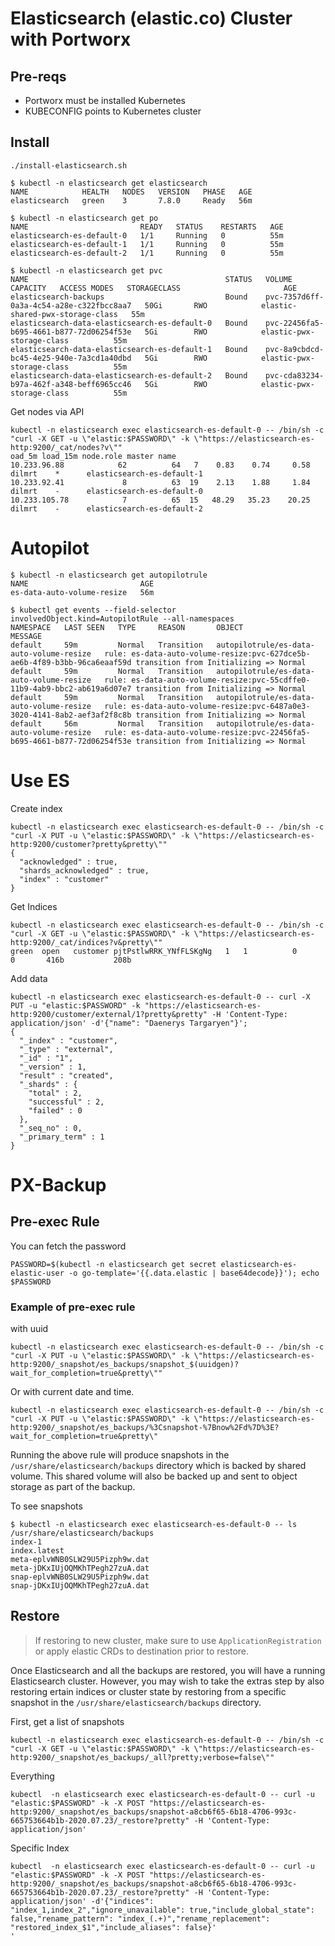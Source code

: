 # Elasticsearch (elastic.co) Cluster with Portworx

## Pre-reqs
 - Portworx must be installed Kubernetes
 - KUBECONFIG points to Kubernetes cluster

## Install
```
./install-elasticsearch.sh
```

```
$ kubectl -n elasticsearch get elasticsearch
NAME            HEALTH   NODES   VERSION   PHASE   AGE
elasticsearch   green    3       7.8.0     Ready   56m
```

```
$ kubectl -n elasticsearch get po
NAME                         READY   STATUS    RESTARTS   AGE
elasticsearch-es-default-0   1/1     Running   0          55m
elasticsearch-es-default-1   1/1     Running   0          55m
elasticsearch-es-default-2   1/1     Running   0          55m
```

```
$ kubectl -n elasticsearch get pvc
NAME                                            STATUS   VOLUME                                     CAPACITY   ACCESS MODES   STORAGECLASS                       AGE
elasticsearch-backups                           Bound    pvc-7357d6ff-0a3a-4c54-a28e-c322fbcc8aa7   50Gi       RWO            elastic-shared-pwx-storage-class   55m
elasticsearch-data-elasticsearch-es-default-0   Bound    pvc-22456fa5-b695-4661-b877-72d06254f53e   5Gi        RWO            elastic-pwx-storage-class          55m
elasticsearch-data-elasticsearch-es-default-1   Bound    pvc-8a9cbdcd-bc45-4e25-940e-7a3cd1a40dbd   5Gi        RWO            elastic-pwx-storage-class          55m
elasticsearch-data-elasticsearch-es-default-2   Bound    pvc-cda83234-b97a-462f-a348-beff6965cc46   5Gi        RWO            elastic-pwx-storage-class          55m
```

Get nodes via API
```
kubectl -n elasticsearch exec elasticsearch-es-default-0 -- /bin/sh -c "curl -X GET -u \"elastic:$PASSWORD\" -k \"https://elasticsearch-es-http:9200/_cat/nodes?v\""
oad_5m load_15m node.role master name
10.233.96.88            62          64   7    0.83    0.74     0.58 dilmrt    *      elasticsearch-es-default-1
10.233.92.41             8          63  19    2.13    1.88     1.84 dilmrt    -      elasticsearch-es-default-0
10.233.105.78            7          65  15   48.29   35.23    20.25 dilmrt    -      elasticsearch-es-default-2
```

# Autopilot

```
$ kubectl -n elasticsearch get autopilotrule
NAME                         AGE
es-data-auto-volume-resize   56m
```

```
$ kubectl get events --field-selector involvedObject.kind=AutopilotRule --all-namespaces
NAMESPACE   LAST SEEN   TYPE     REASON       OBJECT                                     MESSAGE
default     59m         Normal   Transition   autopilotrule/es-data-auto-volume-resize   rule: es-data-auto-volume-resize:pvc-627dce5b-ae6b-4f89-b3bb-96ca6eaaf59d transition from Initializing => Normal
default     59m         Normal   Transition   autopilotrule/es-data-auto-volume-resize   rule: es-data-auto-volume-resize:pvc-55cdffe0-11b9-4ab9-bbc2-ab619a6d07e7 transition from Initializing => Normal
default     59m         Normal   Transition   autopilotrule/es-data-auto-volume-resize   rule: es-data-auto-volume-resize:pvc-6487a0e3-3020-4141-8ab2-aef3af2f8c8b transition from Initializing => Normal
default     56m         Normal   Transition   autopilotrule/es-data-auto-volume-resize   rule: es-data-auto-volume-resize:pvc-22456fa5-b695-4661-b877-72d06254f53e transition from Initializing => Normal
```

# Use ES

Create index
```
kubectl -n elasticsearch exec elasticsearch-es-default-0 -- /bin/sh -c "curl -X PUT -u \"elastic:$PASSWORD\" -k \"https://elasticsearch-es-http:9200/customer?pretty&pretty\""
{
  "acknowledged" : true,
  "shards_acknowledged" : true,
  "index" : "customer"
}
```

Get Indices
```
kubectl -n elasticsearch exec elasticsearch-es-default-0 -- /bin/sh -c "curl -X GET -u \"elastic:$PASSWORD\" -k \"https://elasticsearch-es-http:9200/_cat/indices?v&pretty\""
green  open   customer pjtPstlwRRK_YNfFLSKgNg   1   1          0            0       416b           208b
```

Add data
```
kubectl -n elasticsearch exec elasticsearch-es-default-0 -- curl -X PUT -u "elastic:$PASSWORD" -k "https://elasticsearch-es-http:9200/customer/external/1?pretty&pretty" -H 'Content-Type: application/json' -d'{"name": "Daenerys Targaryen"}';
{
  "_index" : "customer",
  "_type" : "external",
  "_id" : "1",
  "_version" : 1,
  "result" : "created",
  "_shards" : {
    "total" : 2,
    "successful" : 2,
    "failed" : 0
  },
  "_seq_no" : 0,
  "_primary_term" : 1
}
```

# PX-Backup

## Pre-exec Rule

You can fetch the password 
```
PASSWORD=$(kubectl -n elasticsearch get secret elasticsearch-es-elastic-user -o go-template='{{.data.elastic | base64decode}}'); echo $PASSWORD
```

### Example of pre-exec rule

with uuid
```
kubectl -n elasticsearch exec elasticsearch-es-default-0 -- /bin/sh -c "curl -X PUT -u \"elastic:$PASSWORD\" -k \"https://elasticsearch-es-http:9200/_snapshot/es_backups/snapshot_$(uuidgen)?wait_for_completion=true&pretty\""
```

Or with current date and time.
```
kubectl -n elasticsearch exec elasticsearch-es-default-0 -- /bin/sh -c "curl -X PUT -u \"elastic:$PASSWORD\" -k \"https://elasticsearch-es-http:9200/_snapshot/es_backups/%3Csnapshot-%7Bnow%2Fd%7D%3E?wait_for_completion=true&pretty\"
```

Running the above rule will produce snapshots in the `/usr/share/elasticsearch/backups` directory which is backed by shared volume. This shared volume will also be backed up and sent to object storage as part of the backup.

To see snapshots
```
$ kubectl -n elasticsearch exec elasticsearch-es-default-0 -- ls /usr/share/elasticsearch/backups
index-1
index.latest
meta-eplvWNB0SLW29U5Pizph9w.dat
meta-jDKxIUjOQMKhTPegh27zuA.dat
snap-eplvWNB0SLW29U5Pizph9w.dat
snap-jDKxIUjOQMKhTPegh27zuA.dat
```

## Restore

> If restoring to new cluster, make sure to use `ApplicationRegistration` or apply elastic CRDs to destination prior to restore.

Once Elasticsearch and all the backups are restored, you will have a running Elasticsearch cluster. However, you may wish to take the extras step by also restoring ertain indices or cluster state by restoring from a specific snapshot in the `/usr/share/elasticsearch/backups` directory.

First, get a list of snapshots
```
kubectl -n elasticsearch exec elasticsearch-es-default-0 -- /bin/sh -c "curl -X GET -u \"elastic:$PASSWORD\" -k \"https://elasticsearch-es-http:9200/_snapshot/es_backups/_all?pretty;verbose=false\""
```

Everything
```
kubectl  -n elasticsearch exec elasticsearch-es-default-0 -- curl -u "elastic:$PASSWORD" -k -X POST "https://elasticsearch-es-http:9200/_snapshot/es_backups/snapshot-a8cb6f65-6b18-4706-993c-665753664b1b-2020.07.23/_restore?pretty" -H 'Content-Type: application/json'
```

Specific Index
```
kubectl  -n elasticsearch exec elasticsearch-es-default-0 -- curl -u "elastic:$PASSWORD" -k -X POST "https://elasticsearch-es-http:9200/_snapshot/es_backups/snapshot-a8cb6f65-6b18-4706-993c-665753664b1b-2020.07.23/_restore?pretty" -H 'Content-Type: application/json' -d'{"indices": "index_1,index_2","ignore_unavailable": true,"include_global_state": false,"rename_pattern": "index_(.+)","rename_replacement": "restored_index_$1","include_aliases": false}'
'

```
